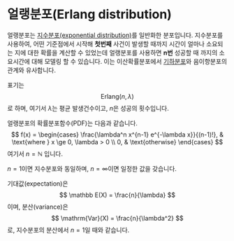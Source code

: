 # 얼랭분포(Erlang distribution)

얼랭분포는 [지수분포(exponential distribution)](exponential_distribution.md)를 일반화한 분포입니다. 지수분포를 사용하여, 어떤 기준점에서 시작해 **첫번째** 사건이 발생할 때까지 시간이 얼마나 소요되는 지에 대한 확률을 계산할 수 있었는데 얼랭분포를 사용하면 **n번** 성공할 때 까지의 소요시간에 대해 모델링 할 수 있습니다. 이는 이산확률분포에서 [기하분포](geometric_distributon.md)와 음이항분포의 관계와 유사합니다.

표기는
$$
\mathrm{Erlang}(n, \lambda)
$$
로 하며, 여기서 $\lambda$는 평균 발생건수이고, $n$은 성공의 횟수입니다.

얼랭분포의 확률분포함수(PDF)는 다음과 같습니다.
$$
f(x) = \begin{cases}
\frac{\lambda^n x^{n-1} e^{-\lambda x}}{(n-1)!}, & \text{where } x \ge 0, \lambda > 0 \\
0, & \text{otherwise}
\end{cases}
$$
여기서 $n = \mathbb N$ 입니다.

$n = 1$이면 지수분포와 동일하며, $n=\infty$이면 일정한 값을 갖습니다.

기대값(expectation)은
$$
\mathbb E(X) = \frac{n}{\lambda}
$$
이며, 분산(variance)은
$$
\mathrm{Var}(X) = \frac{n}{\lambda^2}
$$
로, 지수분포의 분산에서 $n=1$일 때와 같습니다.

